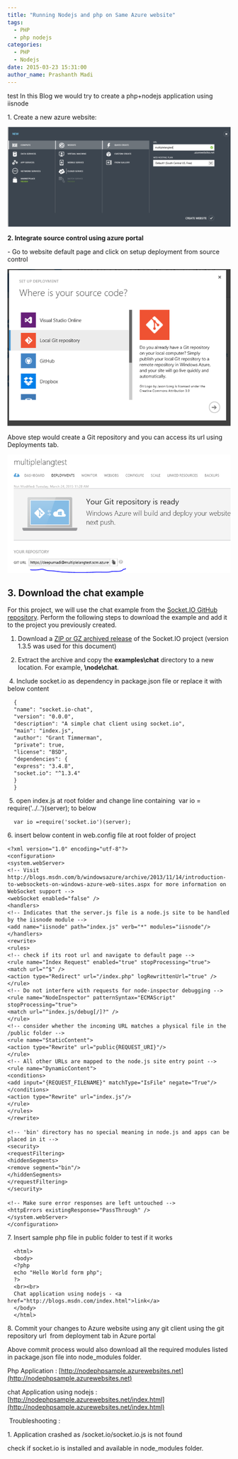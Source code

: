 ```yaml
---
title: "Running Nodejs and php on Same Azure website"
tags:
  - PHP
  - php nodejs
categories:
  - PHP
  - Nodejs
date: 2015-03-23 15:31:00
author_name: Prashanth Madi
---
```

test
In this Blog we would try to create a php+nodejs application using iisnode

1\. Create a new azure website:

[![](/media/2019/03/2352.new_azure_website.PNG)](/media/2019/03/2352.new_azure_website.PNG)

**2\. Integrate source control using azure portal**

\- Go to website default page and click on setup deployment from source control

[![](/media/2019/03/2480.git_setup.PNG)](/media/2019/03/2480.git_setup.PNG)

Above step would create a Git repository and you can access its url using Deployments tab.

[![](/media/2019/03/1374.git_url.PNG)](/media/2019/03/1374.git_url.PNG)

3\. [](http://azure.microsoft.com/en-us/documentation/articles/web-sites-nodejs-chat-app-socketio/#download-the-chat-example)Download the chat example
------------------------------------------------------------------------------------------------------------------------------------------------------

For this project, we will use the chat example from the [Socket.IO GitHub repository](https://github.com/Automattic/socket.io). Perform the following steps to download the example and add it to the project you previously created.

1.  Download a [ZIP or GZ archived release](https://github.com/Automattic/socket.io/releases) of the Socket.IO project (version 1.3.5 was used for this document)
    
2.  Extract the archive and copy the **examples\\chat** directory to a new location. For example, **\\node\\chat**.
    

 4\. Include socket.io as dependency in package.json file or replace it with below content

      {
      "name": "socket.io-chat",
      "version": "0.0.0",
      "description": "A simple chat client using socket.io",
      "main": "index.js",
      "author": "Grant Timmerman",
      "private": true,
      "license": "BSD",
      "dependencies": {
      "express": "3.4.8",
      "socket.io": "^1.3.4"
      }
      }

 5\. open index.js at root folder and change line containing  var io = require('../..')(server); to below

      var io =require('socket.io')(server);

6\. insert below content in web.config file at root folder of project

    <?xml version="1.0" encoding="utf-8"?>
    <configuration>
    <system.webServer>
    <!-- Visit http://blogs.msdn.com/b/windowsazure/archive/2013/11/14/introduction-to-websockets-on-windows-azure-web-sites.aspx for more information on WebSocket support -->
    <webSocket enabled="false" />
    <handlers>
    <!-- Indicates that the server.js file is a node.js site to be handled by the iisnode module -->
    <add name="iisnode" path="index.js" verb="*" modules="iisnode"/>
    </handlers>
    <rewrite>
    <rules>
    <!-- check if its root url and navigate to default page -->
    <rule name="Index Request" enabled="true" stopProcessing="true">
    <match url="^$" />
    <action type="Redirect" url="/index.php" logRewrittenUrl="true" />
    </rule>
    <!-- Do not interfere with requests for node-inspector debugging -->
    <rule name="NodeInspector" patternSyntax="ECMAScript" stopProcessing="true">
    <match url="^index.js/debug[/]?" />
    </rule>
    <!-- consider whether the incoming URL matches a physical file in the /public folder -->
    <rule name="StaticContent">
    <action type="Rewrite" url="public{REQUEST_URI}"/>
    </rule>
    <!-- All other URLs are mapped to the node.js site entry point -->
    <rule name="DynamicContent">
    <conditions>
    <add input="{REQUEST_FILENAME}" matchType="IsFile" negate="True"/>
    </conditions>
    <action type="Rewrite" url="index.js"/>
    </rule>
    </rules>
    </rewrite>
    
    <!-- 'bin' directory has no special meaning in node.js and apps can be placed in it -->
    <security>
    <requestFiltering>
    <hiddenSegments>
    <remove segment="bin"/>
    </hiddenSegments>
    </requestFiltering>
    </security>
    
    <!-- Make sure error responses are left untouched -->
    <httpErrors existingResponse="PassThrough" />
    </system.webServer>
    </configuration>

7\. Insert sample php file in public folder to test if it works

      <html>
      <body>
      <?php
      echo "Hello World form php";
      ?>
      <br><br>
      Chat application using nodejs - <a href="http://blogs.msdn.com/index.html">link</a>
      </body>
      </html>

8\. Commit your changes to Azure website using any git client using the git repository url  from deployment tab in Azure portal

Above commit process would also download all the required modules listed in package.json file into node_modules folder.

Php Application : [http://nodephpsample.azurewebsites.net](http://nodephpsample.azurewebsites.net)

chat Application using nodejs : [http://nodephpsample.azurewebsites.net/index.html](http://nodephpsample.azurewebsites.net/index.html)

 Troubleshooting :

1\. Application crashed as /socket.io/socket.io.js is not found

check if socket.io is installed and available in node_modules folder.
